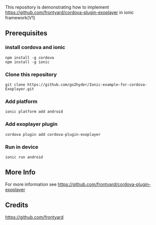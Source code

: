 This repository is demonstrating how to implement <a href="https://github.com/frontyard/cordova-plugin-exoplayer">https://github.com/frontyard/cordova-plugin-exoplayer</a> in ionic framework(V1)

## Prerequisites

### install cordova and ionic

```
npm install -g cordova
npm install -g ionic
```

### Clone this repository

```
git clone https://github.com/go2hyder/Ionic-example-for-cordova-Exoplayer.git
```

### Add platform

```
ionic platform add android
```

### Add exoplayer plugin

```
cordova plugin add cordova-plugin-exoplayer
```
### Run in device

```
ionic run android
```

## More Info
For more information see <a href="https://github.com/frontyard/cordova-plugin-exoplayer">https://github.com/frontyard/cordova-plugin-exoplayer</a>

## Credits
<a href="https://github.com/frontyard">https://github.com/frontyard</a>




